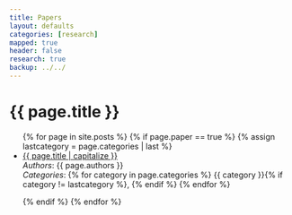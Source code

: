 ```yaml
---
title: Papers 
layout: defaults
categories: [research]
mapped: true 
header: false 
research: true
backup: ../../
---
```


# {{ page.title }}
<ul class="fa-ul">
{% for page in site.posts %}
{% if page.paper == true %}
{% assign lastcategory = page.categories | last %}
<li><i class="fa-li fa fa-columns fa-rotate-0 fa-lg"></i><a class="major" href="{{ page.url }}">{{ page.title | capitalize }}</a> </li>
<em>Authors</em>: {{ page.authors }} <br>
<em>Categories</em>: 
{% for category in page.categories %}
{{ category }}{% if category != lastcategory %},
{% endif %} 
{% endfor %} <p>
{% endif %}   <!-- cat-match-p -->
{% endfor %} <!-- page -->
</ul>

